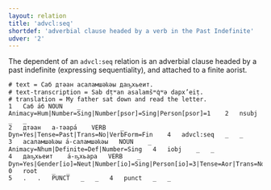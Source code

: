 ```yaml
---
layout: relation
title: 'advcl:seq'
shortdef: 'adverbial clause headed by a verb in the Past Indefinite'
udver: '2'
---
```


The dependent of an `advcl:seq` relation is an adverbial clause headed by a past indefinite (expressing sequentiality), and attached to a finite aorist.

~~~ conllu
# text = Саб дтәан асаламшәҟәы даҧхьеит.
# text-transcription = Sab dṭʷan asalamšʷq̇ʷə dapx’eiṭ.
# translation = My father sat down and read the letter.
1	Саб	а́б	NOUN	_	Animacy=Hum|Number=Sing|Number[psor]=Sing|Person[psor]=1	2	nsubj	_	_
2	дтәан	а-тәара́	VERB	_	Dyn=Yes|Tense=Past|Trans=No|VerbForm=Fin	4	advcl:seq	_	_
3	асаламшәҟәы	а́-саламшәҟәы	NOUN	_	Animacy=Nhum|Definite=Def|Number=Sing	4	iobj	_	_
4	даҧхьеит	а́-ҧхьара	VERB	_	Dyn=Yes|Gender[io]=Neut|Number[io]=Sing|Person[io]=3|Tense=Aor|Trans=No|VerbForm=Fin	0	root	_	_
5	.	.	PUNCT	_	_	4	punct	_	_

~~~

